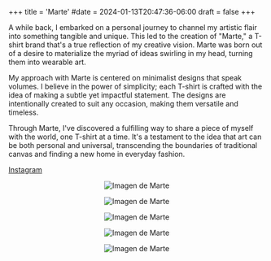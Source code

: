 +++
title = 'Marte'
#date = 2024-01-13T20:47:36-06:00
draft = false
+++

A while back, I embarked on a personal journey to channel my artistic flair into something tangible and unique. This led to the creation of "Marte," a T-shirt brand that's a true reflection of my creative vision. Marte was born out of a desire to materialize the myriad of ideas swirling in my head, turning them into wearable art.

My approach with Marte is centered on minimalist designs that speak volumes. I believe in the power of simplicity; each T-shirt is crafted with the idea of making a subtle yet impactful statement. The designs are intentionally created to suit any occasion, making them versatile and timeless.

Through Marte, I've discovered a fulfilling way to share a piece of myself with the world, one T-shirt at a time. It's a testament to the idea that art can be both personal and universal, transcending the boundaries of traditional canvas and finding a new home in everyday fashion.

[Instagram](https://www.instagram.com/marte.ecb/)

<p align="center">
  <img src="/images/shirt1.jpg" alt="Imagen de Marte">
</p>

<p align="center">
  <img src="/images/shirt2.jpg" alt="Imagen de Marte">
</p>

<p align="center">
  <img src="/images/shirt3.jpg" alt="Imagen de Marte">
</p>

<p align="center">
  <img src="/images/shirt4.jpg" alt="Imagen de Marte">
</p>

<p align="center">
  <img src="/images/shirt5.jpg" alt="Imagen de Marte">
</p>